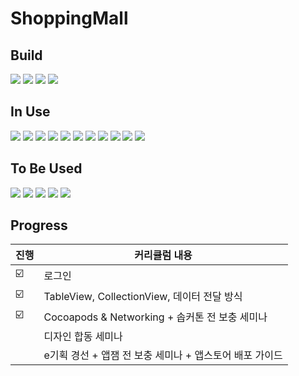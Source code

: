 # ShoppingMall

## Build
<img src="https://img.shields.io/badge/Intellij IDEA-000000.svg?style=for-the-badge&logo=Intellij IDEA&logoColor=white"/> <img src="https://img.shields.io/badge/Postman-FF6C37.svg?style=for-the-badge&logo=Postman&logoColor=white"/> <img src="https://img.shields.io/badge/Git-F05032.svg?style=for-the-badge&logo=Git&logoColor=white"/> <img src="https://img.shields.io/badge/GitHub-181717.svg?style=for-the-badge&logo=GitHub&logoColor=white"/>

## In Use
<img src="https://img.shields.io/badge/java-%23ED8B00.svg?style=for-the-badge&logo=java&logoColor=white"/> <img src="https://img.shields.io/badge/Spring Boot-6DB33F.svg?style=for-the-badge&logo=Spring Boot&logoColor=white"/> <img src="https://img.shields.io/badge/Html5-E34F26.svg?style=for-the-badge&logo=Html5&logoColor=white"/> <img src="https://img.shields.io/badge/CSS-1572B6.svg?style=for-the-badge&logo=CSS3&logoColor=white"/> <img src="https://img.shields.io/badge/JavaScript-F7DF1E.svg?style=for-the-badge&logo=JavaScript&logoColor=white"/> <img src="https://img.shields.io/badge/Jquery-0769AD.svg?style=for-the-badge&logo=Jquery&logoColor=white"/> <img src="https://img.shields.io/badge/Thymeleaf-005F0F.svg?style=for-the-badge&logo=Thymeleaf&logoColor=white"/> <img src="https://img.shields.io/badge/MariaDB-003545.svg?style=for-the-badge&logo=MariaDB&logoColor=white"/> <img src="https://img.shields.io/badge/Spring Security-6DB33F.svg?style=for-the-badge&logo=Spring Security&logoColor=white"/> <img src="https://img.shields.io/badge/Gradle-02303A.svg?style=for-the-badge&logo=Gradle&logoColor=white"/> <img src="https://img.shields.io/badge/BootStrap-7952B3.svg?style=for-the-badge&logo=BootStrap&logoColor=white"/>

## To Be Used
<img src="https://img.shields.io/badge/Nginx-009639.svg?style=for-the-badge&logo=Nginx&logoColor=white"/> <img src="https://img.shields.io/badge/Linux-FCC624.svg?style=for-the-badge&logo=Linux&logoColor=white"/> <img src="https://img.shields.io/badge/Redis-DC382D.svg?style=for-the-badge&logo=Redis&logoColor=white"/> <img src="https://img.shields.io/badge/Jira-0052CC.svg?style=for-the-badge&logo=Jira&logoColor=white"/> <img src="https://img.shields.io/badge/Jenkins-D24939.svg?style=for-the-badge&logo=Jenkins&logoColor=white"/>

## Progress
| 진행 | 커리큘럼 내용 |
| -- | ----------- |
| ☑️ | 로그인 |
| ☑️ | TableView, CollectionView, 데이터 전달 방식 |
| ☑️ | Cocoapods & Networking + 솝커톤 전 보충 세미나 |
|  |디자인 합동 세미나 |
|  |e기획 경선 + 앱잼 전 보충 세미나 + 앱스토어 배포 가이드  |

